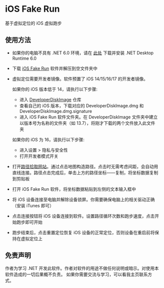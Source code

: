 # iOS Fake Run

基于虚拟定位的 iOS 虚拟跑步


## 使用方法

+ 如果你的电脑不具有 .NET 6.0 环境，请在 [此处](https://dotnet.microsoft.com/en-us/download/dotnet/6.0) 下载并安装 .NET Desktop Runtime 6.0
+ 下载 [iOS Fake Run](https://github.com/NBmfi/MockLocation/releases) 软件并解压到空文件夹中
+ 虚拟定位需要开发者镜像。软件预置了 iOS 14/15/16/17 的开发者镜像。

  如果你的 iOS 版本低于 14，请执行以下步骤:
    + 进入 [DeveloperDiskImage]([https://github.com/NBmfi/MockLocation/DeveloperDiskImage](https://github.com/NBmfi/DeveloperDiskImage)) 仓库
    + 查看自己的 iOS 版本，下载对应的 DeveloperDiskImage.dmg 和 DeveloperDiskImage.dmg.signature
    + 进入 iOS Fake Run 软件文件夹。在 DeveloperDiskImage 文件夹中建立以版本号为名称的文件夹（如 13.7），将刚才下载的两个文件放入此文件夹

  如果你的 iOS 为 16，请执行以下步骤:
    + 进入设置 > 隐私与安全性
    + 打开开发者模式开关

+ 打开[路径拾取网站](https://fakerun.myth.cx)。通过点击地图构造路径。点击时无需考虑间距，会自动用直线连接。路径点击完成后，单击上方的路径坐标——复制，将坐标数据复制到剪贴板
+ 打开 iOS Fake Run 软件，将坐标数据粘贴到左侧的文本输入框中
+ 将 iOS 设备连接至电脑并解除设备锁屏。你需要确保电脑上的相关驱动正确（安装 iTunes 即可）
+ 点击连接按钮将 iOS 设备连接到软件。设置路径循环次数和跑步速度，点击开始跑步即可开始
+ 跑步结束后，点击重置定位恢复 iOS 设备的正常定位，否则设备在重启前将保持在虚拟定位上

## 免责声明

作者为学习 .NET 开发此软件。作者对软件的用途不做任何说明或暗示。对使用本软件造成的一切后果概不负责。
如果你需要交流与学习，可以看我主页联系方式。

